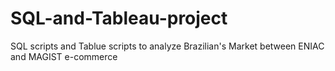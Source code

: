 # SQL-and-Tableau-project
SQL scripts and Tablue scripts to analyze Brazilian's Market between ENIAC and MAGIST e-commerce
